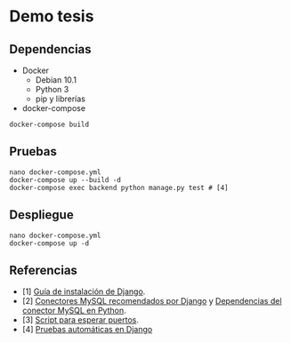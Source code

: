 # Demo tesis

## Dependencias

- Docker
  - Debian 10.1
  - Python 3
  - pip y librerías
- docker-compose

```shell
docker-compose build
```

## Pruebas

```shell
nano docker-compose.yml
docker-compose up --build -d
docker-compose exec backend python manage.py test # [4]
```

## Despliegue

```shell
nano docker-compose.yml
docker-compose up -d
```

## Referencias

- [1] [Guía de instalación de Django](https://docs.djangoproject.com/en/2.2/intro/install/).
- [2] [Conectores MySQL recomendados por Django](https://docs.djangoproject.com/en/2.2/ref/databases/#mysql-db-api-drivers) y [Dependencias del conector MySQL en Python](https://pypi.org/project/mysqlclient/).
- [3] [Script para esperar puertos](https://github.com/ufoscout/docker-compose-wait).
- [4] [Pruebas automáticas en Django](https://docs.djangoproject.com/en/2.2/topics/testing/)
